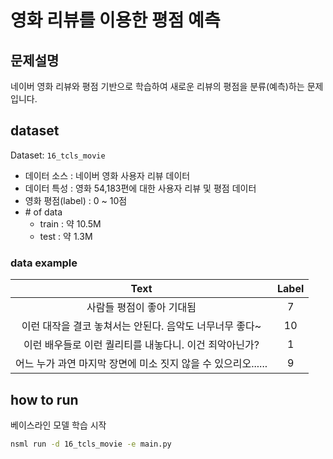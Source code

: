 # 영화 리뷰를 이용한 평점 예측
## 문제설명
네이버 영화 리뷰와 평점 기반으로 학습하여 새로운 리뷰의 평점을 분류(예측)하는 문제입니다.

## dataset
Dataset: `16_tcls_movie`
* 데이터 소스 : 네이버 영화 사용자 리뷰 데이터
* 데이터 특성 : 영화 54,183편에 대한 사용자 리뷰 및 평점 데이터
* 영화 평점(label) : 0 ~ 10점
* \# of data
  * train : 약 10.5M
  * test : 약 1.3M

### data example
| Text | Label |
|:---:|:---:|
| 사람들 평점이 좋아 기대됨 | 7 |
| 이런 대작을 결코 놓쳐서는 안된다. 음악도 너무너무 좋다~ | 10 |
| 이런 배우들로 이런 퀄리티를 내놓다니. 이건 죄악아닌가? | 1 |
| 어느 누가 과연 마지막 장면에 미소 짓지 않을 수 있으리오...... | 9 |


## how to run
베이스라인 모델 학습 시작
```bash
nsml run -d 16_tcls_movie -e main.py
```

